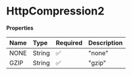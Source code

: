 # HttpCompression2

**Properties**

| Name | Type   | Required | Description |
| :--- | :----- | :------- | :---------- |
| NONE | String | ✅       | "none"      |
| GZIP | String | ✅       | "gzip"      |
